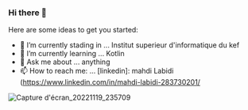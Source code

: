 ### Hi there 👋


Here are some ideas to get you started:

- 🔭 I’m currently stading in ... Institut superieur d'informatique du kef
- 🌱 I’m currently learning ... Kotlin
- 💬 Ask me about ... anything
- 📫 How to reach me: ... [linkedin]: mahdi Labidi (https://www.linkedin.com/in/mahdi-labidi-283730201/


![Capture d'écran_20221119_235709](https://user-images.githubusercontent.com/49152093/218708984-2016255f-85aa-44c4-bc14-25ef5d3afbf4.png)
